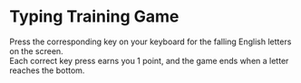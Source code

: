 # Typing Training Game
Press the corresponding key on your keyboard for the falling English letters on the screen.  
Each correct key press earns you 1 point, and the game ends when a letter reaches the bottom.
